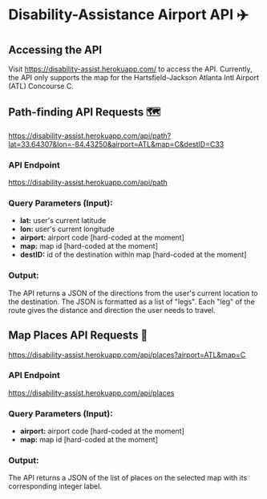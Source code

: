 # Disability-Assistance Airport API ✈️

## Accessing the API
Visit https://disability-assist.herokuapp.com/ to access the API.
Currently, the API only supports the map for the Hartsfield-Jackson Atlanta Intl Airport (ATL) Concourse C.

## Path-finding API Requests 🗺️
https://disability-assist.herokuapp.com/api/path?lat=33.64307&lon=-84.43250&airport=ATL&map=C&destID=C33

### API Endpoint
https://disability-assist.herokuapp.com/api/path

### Query Parameters (Input):
- **lat:** user's current latitude
- **lon:** user's current longitude
- **airport:** airport code [hard-coded at the moment]
- **map:** map id [hard-coded at the moment]
- **destID:** id of the destination within map [hard-coded at the moment]

### Output:
The API returns a JSON of the directions from the user's current location to the destination. The JSON is formatted as a list of "legs". Each "leg" of the route gives the distance and direction the user needs to travel.

## Map Places API Requests 📍
https://disability-assist.herokuapp.com/api/places?airport=ATL&map=C

### API Endpoint
https://disability-assist.herokuapp.com/api/places

### Query Parameters (Input):
- **airport:** airport code [hard-coded at the moment]
- **map:** map id [hard-coded at the moment]

### Output:
The API returns a JSON of the list of places on the selected map with its corresponding integer label.